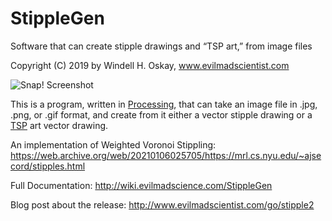 # StippleGen
Software that can create stipple drawings and “TSP art,” from image files

Copyright (C) 2019 by Windell H. Oskay, www.evilmadscientist.com
 
![Snap! Screenshot](https://raw.github.com/evil-mad/stipplegen/master/examples/screenshots/7368233514_59f7d25603.jpg)
 
This is a program, written in [Processing](https://www.processing.org), that can take an image file in .jpg, .png, or .gif format, and create from it either a vector stipple drawing or a [TSP](https://en.wikipedia.org/wiki/Travelling_salesman_problem) art vector drawing.

An implementation of Weighted Voronoi Stippling:
https://web.archive.org/web/20210106025705/https://mrl.cs.nyu.edu/~ajsecord/stipples.html

Full Documentation: http://wiki.evilmadscience.com/StippleGen

Blog post about the release: http://www.evilmadscientist.com/go/stipple2
 
